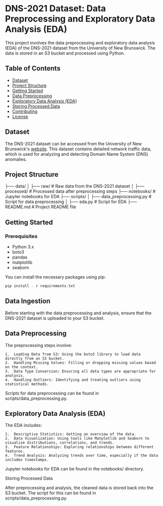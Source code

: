 # DNS-2021 Dataset: Data Preprocessing and Exploratory Data Analysis (EDA)

This project involves the data preprocessing and exploratory data analysis (EDA) of the DNS-2021 dataset from the University of New Brunswick. The data is stored in an S3 bucket and processed using Python.

## Table of Contents

- [Dataset](#dataset)
- [Project Structure](#project-structure)
- [Getting Started](#getting-started)
- [Data Preprocessing](#data-preprocessing)
- [Exploratory Data Analysis (EDA)](#exploratory-data-analysis-eda)
- [Storing Processed Data](#storing-processed-data)
- [Contributing](#contributing)
- [License](#license)

## Dataset

The DNS-2021 dataset can be accessed from the University of New Brunswick's [website](https://www.unb.ca/cic/datasets/dns-2021.html). This dataset contains detailed network traffic data, which is used for analyzing and detecting Domain Name System (DNS) anomalies.

## Project Structure
├── data/
│   ├── raw/                  # Raw data from the DNS-2021 dataset
│   ├── processed/            # Processed data after preprocessing steps
├── notebooks/                # Jupyter notebooks for EDA
├── scripts/
│   ├── data_preprocessing.py # Script for data preprocessing
│   ├── eda.py                # Script for EDA
├── README.md                 # Project README file


## Getting Started

### Prerequisites

- Python 3.x
- boto3
- pandas
- matplotlib
- seaborn

You can install the necessary packages using pip:

```bash
pip install - r requirements.txt
```

## Data Ingestion

Before starting with the data preprocessing and analysis, ensure that the DNS-2021 dataset is uploaded to your S3 bucket.

## Data Preprocessing

The preprocessing steps involve:

	1.	Loading Data from S3: Using the boto3 library to load data directly from an S3 bucket.
	2.	Handling Missing Values: Filling or dropping missing values based on the context.
	3.	Data Type Conversion: Ensuring all data types are appropriate for analysis.
	4.	Handling Outliers: Identifying and treating outliers using statistical methods.

Scripts for data preprocessing can be found in scripts/data_preprocessing.py.

## Exploratory Data Analysis (EDA)

The EDA includes:

	1.	Descriptive Statistics: Getting an overview of the data.
	2.	Data Visualization: Using tools like Matplotlib and Seaborn to visualize distributions, correlations, and trends.
	3.	Feature Relationships: Exploring relationships between different features.
	4.	Trend Analysis: Analyzing trends over time, especially if the data includes timestamps.

Jupyter notebooks for EDA can be found in the notebooks/ directory.

Storing Processed Data

After preprocessing and analysis, the cleaned data is stored back into the S3 bucket. The script for this can be found in scripts/data_preprocessing.py.